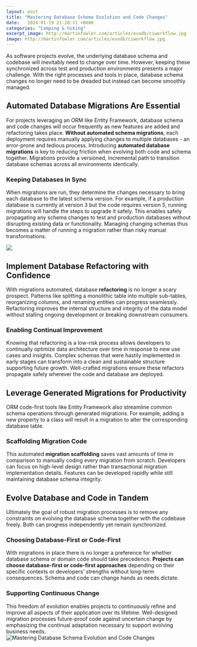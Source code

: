 ```yaml
---
layout: post
title: "Mastering Database Schema Evolution and Code Changes"
date:   2024-01-19 21:20:11 +0000
categories: "Camping & hiking"
excerpt_image: http://martinfowler.com/articles/evodb/ciworkflow.jpg
image: http://martinfowler.com/articles/evodb/ciworkflow.jpg
---
```


As software projects evolve, the underlying database schema and codebase will inevitably need to change over time. However, keeping these synchronized across test and production environments presents a major challenge. With the right processes and tools in place, database schema changes no longer need to be dreaded but instead can become smoothly managed. 
## Automated Database Migrations Are Essential
For projects leveraging an ORM like Entity Framework, database schema and code changes will occur frequently as new features are added and refactoring takes place. **Without automated schema migrations**, each deployment requires manually applying changes to multiple databases - an error-prone and tedious process. Introducing **automated database migrations** is key to reducing friction when evolving both code and schema together. Migrations provide a versioned, incremental path to transition database schemas across all environments identically. 
### Keeping Databases in Sync
When migrations are run, they determine the changes necessary to bring each database to the latest schema version. For example, if a production database is currently at version 3 but the code requires version 5, running migrations will handle the steps to upgrade it safely. This enables safely propagating any schema changes to test and production databases without disrupting existing data or functionality. Managing changing schemas thus becomes a matter of running a migration rather than risky manual transformations.

![](https://cdn.buttercms.com/Zi194V8cSYKtNWCYKtaP)
## Implement Database Refactoring with Confidence  
With migrations automated, database **refactoring** is no longer a scary prospect. Patterns like splitting a monolithic table into multiple sub-tables, reorganizing columns, and renaming entities can progress seamlessly. Refactoring improves the internal structure and integrity of the data model without stalling ongoing development or breaking downstream consumers.
### Enabling Continual Improvement
Knowing that refactoring is a low-risk process allows developers to continually optimize data architecture over time in response to new use cases and insights. Complex schemas that were hastily implemented in early stages can transform into a clean and sustainable structure supporting future growth. Well-crafted migrations ensure these refactors propagate safely wherever the code and database are deployed.
## Leverage Generated Migrations for Productivity 
ORM code-first tools like Entity Framework also streamline common schema operations through generated migrations. For example, adding a new property to a class will result in a migration to alter the corresponding database table. 
### Scaffolding Migration Code
This automated **migration scaffolding** saves vast amounts of time in comparison to manually coding every migration from scratch. Developers can focus on high-level design rather than transactional migration implementation details. Features can be developed rapidly while still maintaining database schema integrity. 
## Evolve Database and Code in Tandem
Ultimately the goal of robust migration processes is to remove any constraints on evolving the database schema together with the codebase freely. Both can progress independently yet remain synchronized. 
### Choosing Database-First or Code-First 
With migrations in place there is no longer a preference for whether database schema or domain code should take precedence. **Projects can choose database-first or code-first approaches** depending on their specific contexts or developers' strengths without long-term consequences. Schema and code can change hands as needs dictate.
### Supporting Continuous Change 
This freedom of evolution enables projects to continuously refine and improve all aspects of their application over its lifetime. Well-designed migration processes future-proof code against uncertain change by emphasizing the continual adaptation necessary to support evolving business needs.
 ![Mastering Database Schema Evolution and Code Changes](http://martinfowler.com/articles/evodb/ciworkflow.jpg)